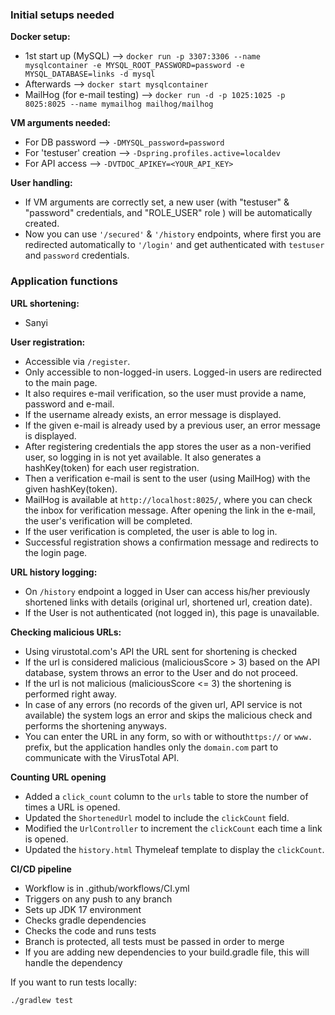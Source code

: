 ### Initial setups needed

**Docker setup:** 
- 1st start up (MySQL) --> `docker run -p 3307:3306 --name mysqlcontainer -e MYSQL_ROOT_PASSWORD=password -e MYSQL_DATABASE=links -d mysql`
- Afterwards --> `docker start mysqlcontainer`
- MailHog (for e-mail testing) --> `docker run -d -p 1025:1025 -p 8025:8025 --name mymailhog mailhog/mailhog`

**VM arguments needed:** 
- For DB password --> `-DMYSQL_password=password`
- For 'testuser' creation --> `-Dspring.profiles.active=localdev`
- For API access --> `-DVTDOC_APIKEY=<YOUR_API_KEY>`

**User handling:**
- If VM arguments are correctly set, a new user (with "testuser" & "password" credentials, and "ROLE_USER" role ) will be automatically created.
- Now you can use `'/secured'` & `'/history` endpoints, where first you are redirected automatically to `'/login'` and get authenticated with `testuser` and `password` credentials.

### Application functions

**URL shortening:**
- Sanyi

**User registration:**
- Accessible via `/register`.
- Only accessible to non-logged-in users. Logged-in users are redirected to the main page.
- It also requires e-mail verification, so the user must provide a name, password and e-mail.
- If the username already exists, an error message is displayed.
- If the given e-mail is already used by a previous user, an error message is displayed.
- After registering credentials the app stores the user as a non-verified user, so logging in is not yet available. It also generates a hashKey(token) for each user registration.
- Then a verification e-mail is sent to the user (using MailHog) with the given hashKey(token).
- MailHog is available at `http://localhost:8025/`, where you can check the inbox for verification message. After opening the link in the e-mail, the user's verification will be completed.
- If the user verification is completed, the user is able to log in.
- Successful registration shows a confirmation message and redirects to the login page.

**URL history logging:**
- On `/history` endpoint a logged in User can access his/her previously shortened links with details (original url, shortened url, creation date).
- If the User is not authenticated (not logged in), this page is unavailable.

**Checking malicious URLs:**
- Using virustotal.com's API the URL sent for shortening is checked
- If the url is considered malicious (maliciousScore > 3) based on the API database, system throws an error to the User and do not proceed.
- If the url is not malicious (maliciousScore <= 3) the shortening is performed right away.
- In case of any errors (no records of the given url, API service is not available) the system logs an error and skips the malicious check and performs the shortening anyways.
- You can enter the URL in any form, so with or without`https://` or `www.` prefix, but the application handles only the `domain.com` part to communicate with the VirusTotal API.

**Counting URL opening**
- Added a `click_count` column to the `urls` table to store the number of times a URL is opened.
- Updated the `ShortenedUrl` model to include the `clickCount` field.
- Modified the `UrlController` to increment the `clickCount` each time a link is opened.
- Updated the `history.html` Thymeleaf template to display the `clickCount`.

**CI/CD pipeline**
- Workflow is in .github/workflows/CI.yml
- Triggers on any push to any branch
- Sets up JDK 17 environment
- Checks gradle dependencies
- Checks the code and runs tests
- Branch is protected, all tests must be passed in order to merge
- If you are adding new dependencies to your build.gradle file, this will handle the dependency

If you want to run tests locally:
```sh
./gradlew test
